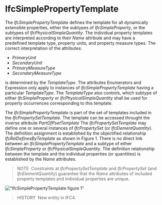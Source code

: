 IfcSimplePropertyTemplate
=========================

The _IfcSimplePropertyTemplate_ defines the template for all dynamically extensible properties, either the subtypes of _IfcSimpleProperty_, or the subtypes of _IfcPhysicalSimpleQuantity_. The individual property templates are interpreted according to their _Name_ attribute and may have a predefined template type, property units, and property measure types. The correct interpretation of the attributes:

* _PrimaryUnit_
* _SecondaryUnit_
* _PrimaryMeasureType_
* _SecondaryMeasureType_

is determined by the _TemplateType_. The attributes Enumerators and Expression only apply to instances of _IfcSimplePropertyTemplate_ having a particular _TemplateType_. The _TemplateType_ also controls, which subtype of either _IfcSimpleProperty_ or _IfcPhysicalSimpleQuantity_ shall be used for property occurrences corresponding to this template.

The _IfcSimplePropertyTemplate_ is part of the set of templates included in the _IfcPropertySetTemplate_. The template can be accessed throught the inverse attribute _PartOfPsetTemplate_ The _IfcPropertySetTemplate_ may define one or several instances of _IfcPropertySet_ (or _IfcElementQuantity_). The definition assignment is established by the objectified relationship _IfcRelDefinesByTemplate_ as shown in Figure 1. There is no direct link between an _IfcSimplePropertyTemplate_ and a subtype of either _IfcSimpleProperty_ or _IfcPhysicalSimpleQuantity_. The definition relationship between the template and the individual properties (or quantities) is established by the _Name_ attributes.

> NOTE&nbsp; Constraints at _IfcPropertySetTemplate_ and _IfcPropertySet_ (and _IfcElementQuantity_) guarantee that the _Name_ attributes of included property templates and individual properties are unique.

!["IfcSimplePropertyTemplate figure 1"](../../../../../../figures/ifcsimplepropertytemplate_fig-1.png "Figure 1 &mdash; Property template relationships")

> HISTORY&nbsp; New entity in IFC4.

